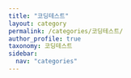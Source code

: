 ```yaml
---
title: "코딩테스트"
layout: category
permalink: /categories/코딩테스트/
author_profile: true
taxonomy: 코딩테스트
sidebar:
  nav: "categories"
---
```


